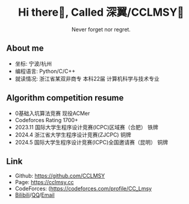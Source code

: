 <div align="center">

# Hi there👋, Called 深翼/CCLMSY💫 
Never forget nor regret.

</div>

## About me 
- 坐标: 宁波/杭州
- 编程语言: Python/C/C++
- 就读情况: 浙江省某双非商专 本科22届 计算机科学与技术专业

## Algorithm competition resume
- 0基础入坑算法竞赛 现役ACMer
- Codeforces Rating 1700+
- 2023.11 国际大学生程序设计竞赛(ICPC)区域赛（合肥） 铁牌
- 2024.4 浙江省大学生程序设计竞赛(ZJCPC) 铜牌
- 2024.5 国际大学生程序设计竞赛(ICPC)全国邀请赛（昆明） 铜牌

## Link
- Github: https://github.com/CCLMSY
- Page: https://cclmsy.cc
- CodeForces: (https://codeforces.com/profile/CC_Lmsy
- [Bilibili](https://space.bilibili.com/1726583008)/[QQ](https://res.abeim.cn/api-qq?qq=2502408581)/[Email](mailto:2502408581@qq.com)
